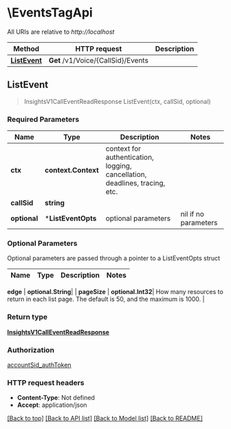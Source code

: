 # \EventsTagApi

All URIs are relative to *http://localhost*

Method | HTTP request | Description
------------- | ------------- | -------------
[**ListEvent**](EventsTagApi.md#ListEvent) | **Get** /v1/Voice/{CallSid}/Events | 



## ListEvent

> InsightsV1CallEventReadResponse ListEvent(ctx, callSid, optional)



### Required Parameters


Name | Type | Description  | Notes
------------- | ------------- | ------------- | -------------
**ctx** | **context.Context** | context for authentication, logging, cancellation, deadlines, tracing, etc.
**callSid** | **string**|  | 
 **optional** | ***ListEventOpts** | optional parameters | nil if no parameters

### Optional Parameters

Optional parameters are passed through a pointer to a ListEventOpts struct
 

Name | Type | Description  | Notes
------------- | ------------- | ------------- | -------------

 **edge** | **optional.String**|  | 
 **pageSize** | **optional.Int32**| How many resources to return in each list page. The default is 50, and the maximum is 1000. | 

### Return type

[**InsightsV1CallEventReadResponse**](insights_v1_call_eventReadResponse.md)

### Authorization

[accountSid_authToken](../README.md#accountSid_authToken)

### HTTP request headers

- **Content-Type**: Not defined
- **Accept**: application/json

[[Back to top]](#) [[Back to API list]](../README.md#documentation-for-api-endpoints)
[[Back to Model list]](../README.md#documentation-for-models)
[[Back to README]](../README.md)

